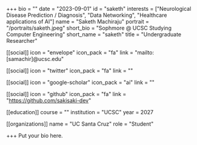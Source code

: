 +++
bio = ""
date = "2023-09-01"
id = "saketh"
interests = ["Neurological Disease Prediction / Diagnosis", "Data Networking", "Healthcare applications of AI"]
name = "Saketh Machiraju"
portrait = "/portraits/saketh.jpeg"
short_bio = "Sophmore @ UCSC Studying Computer Engineering"
short_name = "saketh"
title = "Undergraduate Researcher"

[[social]]
    icon = "envelope"
    icon_pack = "fa"
    link = "mailto:[samachir]@ucsc.edu"

[[social]]
    icon = "twitter"
    icon_pack = "fa"
    link = ""

[[social]]
    icon = "google-scholar"
    icon_pack = "ai"
    link = ""

[[social]]
    icon = "github"
    icon_pack = "fa"
    link = "https://github.com/sakisaki-dev"

[[education]]
    course = ""
    institution = "UCSC"
    year = 2027
    
[[organizations]]
    name = "UC Santa Cruz"
    role = "Student"

+++
Put your bio here.
